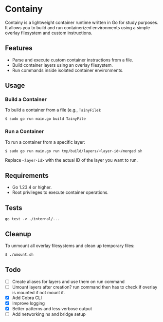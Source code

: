 # Containy

Containy is a lightweight container runtime written in Go for study purposes. It allows you to build and run containerized environments using a simple overlay filesystem and custom instructions.

## Features
- Parse and execute custom container instructions from a file.
- Build container layers using an overlay filesystem.
- Run commands inside isolated container environments.

## Usage

### Build a Container
To build a container from a file (e.g., `TainyFile`):
```bash
$ sudo go run main.go build TainyFile
```

### Run a Container
To run a container from a specific layer:
```bash
$ sudo go run main.go run tmp/build/layers/<layer-id>/merged sh
```

Replace `<layer-id>` with the actual ID of the layer you want to run.

## Requirements
- Go 1.23.4 or higher.
- Root privileges to execute container operations.

## Tests

```
go test -v ./internal/...
```

## Cleanup
To unmount all overlay filesystems and clean up temporary files:
```bash
$ ./umount.sh
```
## Todo

- [ ] Create aliases for layers and use them on run command
- [ ] Umount layers after creation? run command then has to check if overlay is mounted if not mount it.
- [x] Add Cobra CLI
- [x] Improve logging
- [x] Better patterns and less verbose output
- [ ] Add networking ns and bridge setup